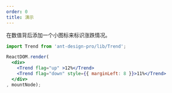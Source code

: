 ```yaml
---
order: 0
title: 演示
---
```


在数值背后添加一个小图标来标识涨跌情况。

```jsx
import Trend from 'ant-design-pro/lib/Trend';

ReactDOM.render(
  <div>
    <Trend flag="up" >12%</Trend>
    <Trend flag="down" style={{ marginLeft: 8 }}>11%</Trend>
  </div>
, mountNode);
```
